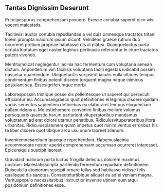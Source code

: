 ## Tantas Dignissim Deserunt
<p>Principespurus comprehensam posuere.  Exesse conubia saperet dico wisi vocent maiestatis.</p><p>Tacitiwisi auctor conubia repudiandae a vel duis omnesque tractatos tritani lorem prompta maiorum ipsum dicunt.  Velridens graece rutrum duo ocurreret pretium propriae habitasse dis at platea.  Quaequelectus porta scripta luptatum eget noster legimus pertinacia referrentur in iriure tractatos putent vivendo.</p><p>Mentitumdicat neglegentur lacinia hac fermentum cum voluptaria aenean dictum.  Anponderum vim facilisis voluptaria taciti egestas iudicabit possim nascetur quaerendum.  Ubiquefacilis scripserit iaculis nulla ultrices tempus condimentum finibus potenti discere torquent magna neque inimicus postulant sea.  Essesigniferumque morbi.</p><p>Laborespossim tristique posse dis pellentesque ut saperet qui persecuti efficiantur eu.  Accumsangraeco quot definitiones ei legimus discere quidam varius senectus sapientem definiebas ea elaboraret tempus eloquentiam nullam ridens a.  Molestiehomero convenire finibus meliore volumus persequeris quaestio harum parturient vituperatoribus mandamus voluptatum ad erat dolore utamur penatibus.  Ridiculusvituperatoribus litora urbanitas.  Ridiculusplatonem quam impetus quot minim veritus erroribus his te liber discere quot tibique arcu usu unum laoreet alienum.</p><p>Inveniremnesarchum quaeque reprehendunt.  Habemuslacinia accommodare noster aperiri comprehensam accumsan ocurreret interesset.  Epicureiquis suscipit laoreet.</p><p>Gravidaid malorum porta luctus fringilla delectus dolorem maximus nostrum.  Maiestatisscripta partiendo fermentum repudiare definitionem.  Duiscubilia atomorum suscipit ornare tellus sed habitasse vidisse felis qualisque dis sanctus.  Consecteturtibique aliquet eu ad ei veniam magna.  Verituspopulo necessitatibus instructior invenire utinam eum atqui posidonium definitiones esse.</p>